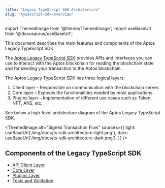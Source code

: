 ```yaml
---
title: "Legacy TypeScript SDK Architecture"
slug: "typescript-sdk-overview"
---
```


import ThemedImage from '@theme/ThemedImage';
import useBaseUrl from '@docusaurus/useBaseUrl';

This document describes the main features and components of the Aptos Legacy TypeScript SDK.

The [Aptos Legacy TypeScript SDK](https://github.com/aptos-labs/aptos-core/tree/main/ecosystem/typescript/sdk) provides APIs and interfaces you can use to interact with the Aptos blockchain for reading the blockchain state and for sending your transaction to the Aptos blockchain.

The Aptos Legacy TypeScript SDK has three logical layers:

1. Client layer – Responsible on communication with the blockchain server.
2. Core layer – Exposes the functionalities needed by most applications.
3. Plugins layer – Implementation of different use cases such as Token, NFT, ANS, etc.

See below a high-level architecture diagram of the Aptos Legacy TypeScript SDK.

<ThemedImage
alt="Signed Transaction Flow"
sources={{
    light: useBaseUrl('/img/docs/ts-sdk-architecture-light.png'),
    dark: useBaseUrl('/img/docs/ts-sdk-architecture-dark.png'),
  }}
/>

## Components of the Legacy TypeScript SDK

- [API Client Layer](./sdk-client-layer.md)
- [Core Layer](./sdk-core-layer.md)
- [Plugins Layer](./sdk-plugins-layer.md)
- [Tests and Validation](./sdk-tests.md)
